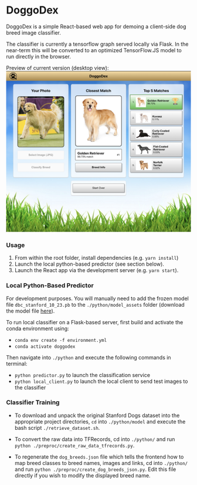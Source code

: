 # DoggoDex

DoggoDex is a simple React-based web app for demoing a client-side dog breed image classifier.

The classifier is currently a tensorflow graph served locally via Flask. In the near-term this will be converted to an optimized TensorFlow.JS model to run directly in the browser.

Preview of current version (desktop view):
![App Preview](https://github.com/Ryan-Marchildon/doggodex/blob/master/public/github/preview_v1.png)

### Usage

1. From within the root folder, install dependencies (e.g. `yarn install`)
2. Launch the local python-based predictor (see section below).
3. Launch the React app via the development server (e.g. `yarn start`).

### Local Python-Based Predictor

For development purposes. You will manually need to add the frozen model file `dbc_stanford_10_23.pb` to the `./python/model_assets` folder (download the model file [here](https://rpm-public-assets.s3.ca-central-1.amazonaws.com/data_and_models/dbc_stanford_10_23.pb)).

To run local classifier on a Flask-based server, first build and activate the conda environment using:

- `conda env create -f environment.yml`
- `conda activate doggodex`

Then navigate into `./python` and execute the following commands in terminal:

- `python predictor.py` to launch the classification service
- `python local_client.py` to launch the local client to send test images to the classifier

### Classifier Training

- To download and unpack the original Stanford Dogs dataset into the appropriate project directories,
  `cd` into `./python/model` and execute the bash script `./retrieve_dataset.sh`.

- To convert the raw data into TFRecords, cd into `./python/` and run `python ./preproc/create_raw_data_tfrecords.py`.

- To regenerate the `dog_breeds.json` file which tells the frontend how to map breed classes to breed names, images and links, cd into `./python/` and run `python ./preproc/create_dog_breeds_json.py`. Edit this file directly if you wish to modify the displayed breed name.
